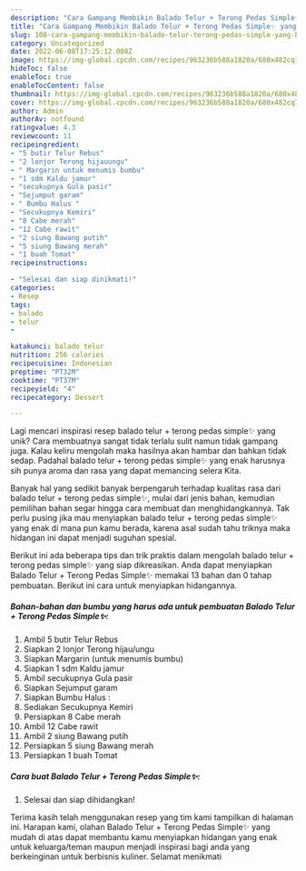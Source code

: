```yaml
---
description: "Cara Gampang Membikin Balado Telur + Terong Pedas Simple✨ yang Bisa Manjain Lidah"
title: "Cara Gampang Membikin Balado Telur + Terong Pedas Simple✨ yang Bisa Manjain Lidah"
slug: 108-cara-gampang-membikin-balado-telur-terong-pedas-simple-yang-bisa-manjain-lidah
category: Uncategorized
date: 2022-06-08T17:25:12.008Z
image: https://img-global.cpcdn.com/recipes/963236b588a1820a/680x482cq70/balado-telur-terong-pedas-simple-foto-resep-utama.jpg
hideToc: false
enableToc: true
enableTocContent: false
thumbnail: https://img-global.cpcdn.com/recipes/963236b588a1820a/680x482cq70/balado-telur-terong-pedas-simple-foto-resep-utama.jpg
cover: https://img-global.cpcdn.com/recipes/963236b588a1820a/680x482cq70/balado-telur-terong-pedas-simple-foto-resep-utama.jpg
author: Admin
authorAv: notfound
ratingvalue: 4.3
reviewcount: 11
recipeingredient:
- "5 butir Telur Rebus"
- "2 lonjor Terong hijauungu"
- " Margarin untuk menumis bumbu"
- "1 sdm Kaldu jamur"
- "secukupnya Gula pasir"
- "Sejumput garam"
- " Bumbu Halus "
- "Secukupnya Kemiri"
- "8 Cabe merah"
- "12 Cabe rawit"
- "2 siung Bawang putih"
- "5 siung Bawang merah"
- "1 buah Tomat"
recipeinstructions:

- "Selesai dan siap dinikmati!"
categories:
- Resep
tags:
- balado
- telur
- 

katakunci: balado telur  
nutrition: 256 calories
recipecuisine: Indonesian
preptime: "PT32M"
cooktime: "PT37M"
recipeyield: "4"
recipecategory: Dessert

---
```





Lagi mencari inspirasi resep balado telur + terong pedas simple✨ yang unik? Cara membuatnya sangat tidak terlalu sulit namun tidak gampang juga. Kalau keliru mengolah maka hasilnya akan hambar dan bahkan tidak sedap. Padahal balado telur + terong pedas simple✨ yang enak harusnya sih punya aroma dan rasa yang dapat memancing selera Kita.







Banyak hal yang sedikit banyak berpengaruh terhadap kualitas rasa dari balado telur + terong pedas simple✨, mulai dari jenis bahan, kemudian pemilihan bahan segar hingga cara membuat dan menghidangkannya. Tak perlu pusing jika mau menyiapkan balado telur + terong pedas simple✨ yang enak di mana pun kamu berada, karena asal sudah tahu triknya maka hidangan ini dapat menjadi suguhan spesial.






Berikut ini ada beberapa tips dan trik praktis dalam mengolah balado telur + terong pedas simple✨ yang siap dikreasikan. Anda dapat menyiapkan Balado Telur + Terong Pedas Simple✨ memakai 13 bahan dan 0 tahap pembuatan. Berikut ini cara untuk menyiapkan hidangannya.

<!--inarticleads1-->

##### Bahan-bahan dan bumbu yang harus ada untuk pembuatan Balado Telur + Terong Pedas Simple✨:

1. Ambil 5 butir Telur Rebus
1. Siapkan 2 lonjor Terong hijau/ungu
1. Siapkan  Margarin (untuk menumis bumbu)
1. Siapkan 1 sdm Kaldu jamur
1. Ambil secukupnya Gula pasir
1. Siapkan Sejumput garam
1. Siapkan  Bumbu Halus :
1. Sediakan Secukupnya Kemiri
1. Persiapkan 8 Cabe merah
1. Ambil 12 Cabe rawit
1. Ambil 2 siung Bawang putih
1. Persiapkan 5 siung Bawang merah
1. Persiapkan 1 buah Tomat




<!--inarticleads2-->

##### Cara buat Balado Telur + Terong Pedas Simple✨:


1. Selesai dan siap dihidangkan!



Terima kasih telah menggunakan resep yang tim kami tampilkan di halaman ini. Harapan kami, olahan Balado Telur + Terong Pedas Simple✨ yang mudah di atas dapat membantu kamu menyiapkan hidangan yang enak untuk keluarga/teman maupun menjadi inspirasi bagi anda yang berkeinginan untuk berbisnis kuliner. Selamat menikmati
